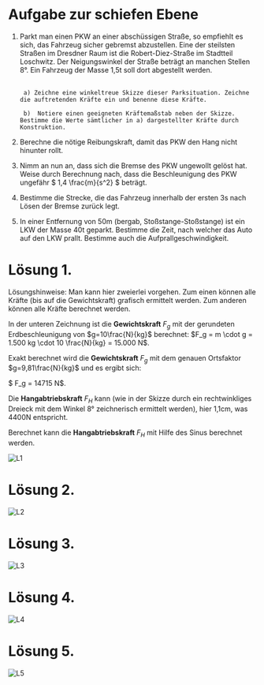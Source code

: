 # Aufgabe zur schiefen Ebene

1. Parkt man einen PKW an einer abschüssigen Straße, so empfiehlt es sich, das Fahrzeug sicher gebremst abzustellen. Eine der steilsten Straßen im Dresdner Raum ist die Robert-Diez-Straße im Stadtteil Loschwitz. Der Neigungswinkel der Straße beträgt an manchen Stellen 8°. Ein Fahrzeug der Masse 1,5t soll dort abgestellt werden. <br> <br>
       
        a) Zeichne eine winkeltreue Skizze dieser Parksituation. Zeichne die auftretenden Kräfte ein und benenne diese Kräfte.

        b)  Notiere einen geeigneten Kräftemaßstab neben der Skizze. Bestimme die Werte sämtlicher in a) dargestellter Kräfte durch Konstruktion.

2. Berechne die nötige Reibungskraft, damit das PKW den Hang nicht hinunter rollt.

3. Nimm an nun an, dass sich die Bremse des PKW ungewollt gelöst hat. Weise durch 	Berechnung nach, dass die Beschleunigung des PKW ungefähr $ 1,4 \frac{m}{s^2} $ beträgt.

4. Bestimme die Strecke, die das Fahrzeug innerhalb der ersten 3s nach Lösen der Bremse zurück legt.

5. In einer Entfernung von 50m (bergab, Stoßstange-Stoßstange) ist ein LKW der Masse 40t geparkt. Bestimme die Zeit, nach welcher das Auto auf den LKW prallt. Bestimme auch die Aufprallgeschwindigkeit.

# Lösung 1.

Lösungshinweise: Man kann hier zweierlei vorgehen. Zum einen können alle Kräfte (bis auf die Gewichtskraft) grafisch ermittelt werden. Zum anderen können alle Kräfte berechnet werden.

In der unteren Zeichnung ist die __Gewichtskraft__ $F_g$ mit der gerundeten Erdbeschleunigung von $g=10\frac{N}{kg}$ berechnet: $F_g = m \cdot g = 1.500 kg \cdot 10 \frac{N}{kg} = 15.000 N$.

Exakt berechnet wird die __Gewichtskraft__ $F_g$ mit dem genauen Ortsfaktor $g=9,81\frac{N}{kg}$ und es ergibt sich:

$ F_g = 14715 N$.

Die __Hangabtriebskraft__ $F_H$ kann (wie in der Skizze durch ein rechtwinkliges Dreieck mit dem Winkel 8° zeichnerisch ermittelt werden), hier 1,1cm, was 4400N entspricht.

Berechnet kann die __Hangabtriebskraft__ $F_H$ mit Hilfe des Sinus berechnet werden.

![L1](https://diversewolken.ddns.net/nextcloud/index.php/s/AGcpFGySB5mbyb8/download)

# Lösung 2.

![L2](https://diversewolken.ddns.net/nextcloud/index.php/s/f6bjw54qdmgywnH/download)

# Lösung 3.

![L3](https://diversewolken.ddns.net/nextcloud/index.php/s/npPbHfLqCiCAWR2/download)

# Lösung 4.

![L4](https://diversewolken.ddns.net/nextcloud/index.php/s/z52NZSrJE8AxFTf/download)

# Lösung 5.

![L5](https://diversewolken.ddns.net/nextcloud/index.php/s/XnSCfCAw6Jx9W9k/download)